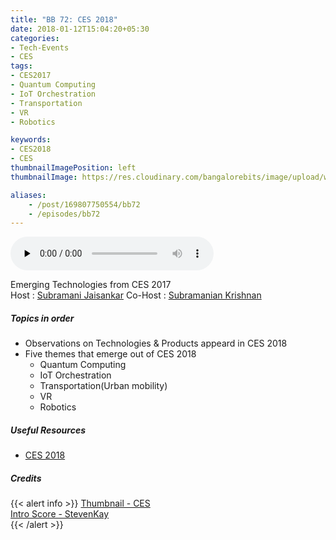 ```yaml
---
title: "BB 72: CES 2018"
date: 2018-01-12T15:04:20+05:30
categories:
- Tech-Events
- CES
tags:
- CES2017
- Quantum Computing
- IoT Orchestration
- Transportation
- VR
- Robotics

keywords:
- CES2018
- CES
thumbnailImagePosition: left
thumbnailImage: https://res.cloudinary.com/bangalorebits/image/upload/w_800,h_800,c_fill,r_50/v1517410303/bb-episode-assets/bb15-thumbnail.jpg

aliases:
    - /post/169807750554/bb72
    - /episodes/bb72
---
```

<audio controls="controls" controls style="width: 325px;" preload="none" id="audio_player"><source  src='https://audio.simplecast.com/ba2122f4.mp3' type="audio/mp3">  </audio><BR>
<!--<iframe frameborder='0' height='200px' scrolling='no' seamless src='https://embed.simplecast.com/ba2122f4?color=f5f5f5' width='100%'></iframe> -->
Emerging Technologies from CES 2017 <BR>
Host  : [Subramani Jaisankar](https://twitter.com/subbuj)  Co-Host : [Subramanian Krishnan](https://twitter.com/asksubbu)
<!--more-->
##### Topics in order
*   Observations on Technologies & Products appeard in CES 2018
*   Five themes that emerge out of CES 2018
    * Quantum Computing
    * IoT Orchestration
    * Transportation(Urban mobility)
    * VR
    * Robotics


##### Useful Resources
*   [CES 2018](www.ces.tech)


##### Credits

{{< alert info  >}}
  [Thumbnail - CES](https://CES.tech) <BR>
  [Intro Score - StevenKay](https://plus.google.com/+StevenKay_Detachment)<BR>
{{< /alert >}}
